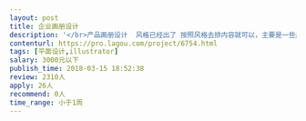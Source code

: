 ```yaml
---                
layout: post       
title: 企业画册设计           
description: '</br>产品画册设计  风格已经出了 按照风格去排内容就可以，主要是一些产品的图片和功能点的排版 不是很复杂 30p左右</br>'     
contenturl: https://pro.lagou.com/project/6754.html      
tags: [平面设计,illustrator]            
salary: 3000元以下          
publish_time: 2018-03-15 18:52:38         
review: 2310人                   
apply: 26人                   
recommend: 0人                   
time_range: 小于1周              
---                 
```

